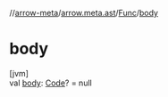 //[arrow-meta](../../../index.md)/[arrow.meta.ast](../index.md)/[Func](index.md)/[body](body.md)

# body

[jvm]\
val [body](body.md): [Code](../-code/index.md)? = null
